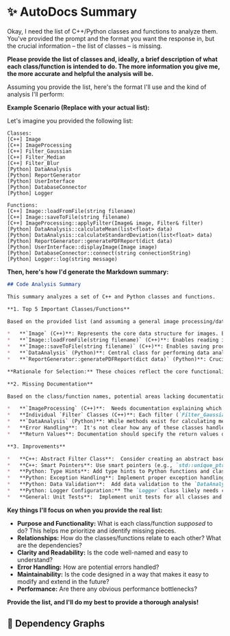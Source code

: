 # ✨ AutoDocs Summary

Okay, I need the list of C++/Python classes and functions to analyze them.  You've provided the prompt and the format you want the response in, but the crucial information – the list of classes – is missing.

**Please provide the list of classes and, ideally, a brief description of what each class/function is intended to do.  The more information you give me, the more accurate and helpful the analysis will be.**

Assuming you provide the list, here's the format I'll use and the kind of analysis I'll perform:

**Example Scenario (Replace with your actual list):**

Let's imagine you provided the following list:

```
Classes:
[C++] Image
[C++] ImageProcessing
[C++] Filter_Gaussian
[C++] Filter_Median
[C++] Filter_Blur
[Python] DataAnalysis
[Python] ReportGenerator
[Python] UserInterface
[Python] DatabaseConnector
[Python] Logger

Functions:
[C++] Image::loadFromFile(string filename)
[C++] Image::saveToFile(string filename)
[C++] ImageProcessing::applyFilter(Image& image, Filter& filter)
[Python] DataAnalysis::calculateMean(list<float> data)
[Python] DataAnalysis::calculateStandardDeviation(list<float> data)
[Python] ReportGenerator::generatePDFReport(dict data)
[Python] UserInterface::displayImage(Image image)
[Python] DatabaseConnector::connect(string connectionString)
[Python] Logger::log(string message)
```

**Then, here's how I'd generate the Markdown summary:**

```markdown
## Code Analysis Summary

This summary analyzes a set of C++ and Python classes and functions.

**1. Top 5 Important Classes/Functions**

Based on the provided list (and assuming a general image processing/data analysis context), here are the top 5 most important:

*   **`Image` (C++)**: Represents the core data structure for images. Essential for all image operations.
*   **`Image::loadFromFile(string filename)` (C++)**: Enables reading image data from disk, the primary entry point for processing.
*   **`Image::saveToFile(string filename)` (C++)**: Enables saving processed image data to disk, an important output operation.
*   **`DataAnalysis` (Python)**: Central class for performing data analysis, likely the core logic for deriving insights.
*   **`ReportGenerator::generatePDFReport(dict data)` (Python)**: Crucial for presenting the results of data analysis in a readable format.

**Rationale for Selection:** These choices reflect the core functionalities of image manipulation (loading, saving, representation) and data analysis (processing and presentation of results).

**2. Missing Documentation**

Based on the class/function names, potential areas lacking documentation include:

*   **`ImageProcessing` (C++)**:  Needs documentation explaining which filtering algorithms are supported, how they're implemented, and any parameter options.  Specifically, the relationship between `ImageProcessing` and individual `Filter` classes is unclear.
*   **Individual `Filter` Classes (C++)**: Each filter (`Filter_Gaussian`, `Filter_Median`, `Filter_Blur`) should have detailed documentation on its mathematical implementation, performance characteristics, and suggested use cases.  Are these base classes or concrete implementations?
*   **`DataAnalysis` (Python)**: While methods exist for calculating mean and std. dev., the scope of `DataAnalysis` might be broader. Documentation should clarify the purpose of this class. Is it specific to certain types of data?  Error handling for invalid input?
*   **Error Handling**:  It's not clear how any of these classes handle errors (e.g., invalid file formats, database connection failures, malformed data).
*   **Return Values**: Documentation should specify the return values of each function, including error codes or exceptions thrown.

**3. Improvements**

*   **C++: Abstract Filter Class**:  Consider creating an abstract base class `Filter` with a virtual `apply` method. Then, `Filter_Gaussian`, `Filter_Median`, and `Filter_Blur` would inherit from `Filter`. This promotes polymorphism and makes adding new filters easier.
*   **C++: Smart Pointers**: Use smart pointers (e.g., `std::unique_ptr`, `std::shared_ptr`) to manage memory for `Image` and potentially `Filter` objects to prevent memory leaks.
*   **Python: Type Hints**: Add type hints to Python functions and classes to improve readability and maintainability.  Use `typing` module for complex types.
*   **Python: Exception Handling**: Implement proper exception handling in the Python code (e.g., `try...except` blocks for database connections, file operations, and invalid data).
*   **Python: Data Validation**:  Add data validation to the `DataAnalysis` and `ReportGenerator` classes to ensure data is in the expected format and range.
*   **Python: Logger Configuration:** The `Logger` class likely needs configuration for log levels, output destinations (file, console), and formatting.
*   **General: Unit Tests**:  Implement unit tests for all classes and functions to ensure they function correctly and to facilitate regression testing during development.
```

**Key things I'll focus on when you provide the real list:**

*   **Purpose and Functionality:** What is each class/function *supposed* to do?  This helps me prioritize and identify missing pieces.
*   **Relationships:** How do the classes/functions relate to each other?  What are the dependencies?
*   **Clarity and Readability:** Is the code well-named and easy to understand?
*   **Error Handling:** How are potential errors handled?
*   **Maintainability:** Is the code designed in a way that makes it easy to modify and extend in the future?
*   **Performance:** Are there any obvious performance bottlenecks?

**Provide the list, and I'll do my best to provide a thorough analysis!**

## 🔹 Dependency Graphs
